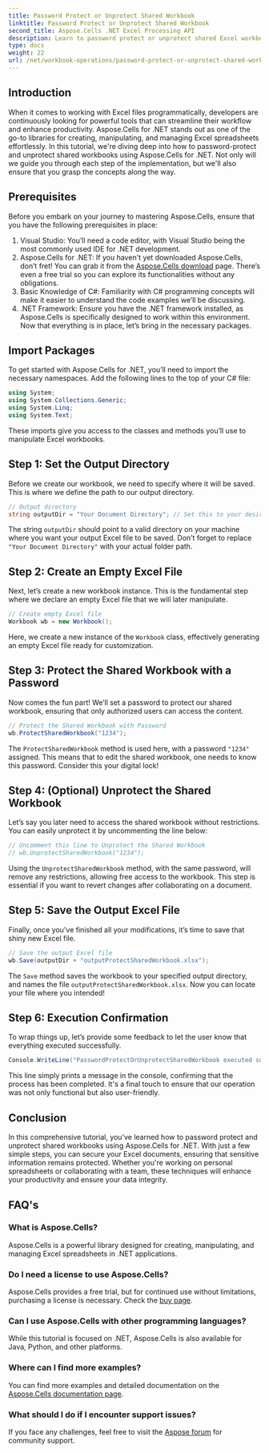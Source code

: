 ```yaml
---
title: Password Protect or Unprotect Shared Workbook
linktitle: Password Protect or Unprotect Shared Workbook
second_title: Aspose.Cells .NET Excel Processing API
description: Learn to password protect or unprotect shared Excel workbooks using Aspose.Cells for .NET with this step-by-step guide. Enhance your document security.
type: docs
weight: 22
url: /net/workbook-operations/password-protect-or-unprotect-shared-workbook/
---
```

## Introduction
When it comes to working with Excel files programmatically, developers are continuously looking for powerful tools that can streamline their workflow and enhance productivity. Aspose.Cells for .NET stands out as one of the go-to libraries for creating, manipulating, and managing Excel spreadsheets effortlessly. In this tutorial, we're diving deep into how to password-protect and unprotect shared workbooks using Aspose.Cells for .NET. Not only will we guide you through each step of the implementation, but we'll also ensure that you grasp the concepts along the way.
## Prerequisites
Before you embark on your journey to mastering Aspose.Cells, ensure that you have the following prerequisites in place:
1. Visual Studio: You’ll need a code editor, with Visual Studio being the most commonly used IDE for .NET development.
2. Aspose.Cells for .NET: If you haven't yet downloaded Aspose.Cells, don’t fret! You can grab it from the [Aspose.Cells download](https://releases.aspose.com/cells/net/) page. There’s even a free trial so you can explore its functionalities without any obligations.
3. Basic Knowledge of C#: Familiarity with C# programming concepts will make it easier to understand the code examples we’ll be discussing.
4. .NET Framework: Ensure you have the .NET framework installed, as Aspose.Cells is specifically designed to work within this environment.
Now that everything is in place, let’s bring in the necessary packages.
## Import Packages
To get started with Aspose.Cells for .NET, you’ll need to import the necessary namespaces. Add the following lines to the top of your C# file:
```csharp
using System;
using System.Collections.Generic;
using System.Linq;
using System.Text;
```
These imports give you access to the classes and methods you’ll use to manipulate Excel workbooks.
## Step 1: Set the Output Directory
Before we create our workbook, we need to specify where it will be saved. This is where we define the path to our output directory.
```csharp
// Output directory
string outputDir = "Your Document Directory"; // Set this to your desired output path
```
The string `outputDir` should point to a valid directory on your machine where you want your output Excel file to be saved. Don’t forget to replace `"Your Document Directory"` with your actual folder path.
## Step 2: Create an Empty Excel File
Next, let’s create a new workbook instance. This is the fundamental step where we declare an empty Excel file that we will later manipulate. 
```csharp
// Create empty Excel file
Workbook wb = new Workbook();
```
Here, we create a new instance of the `Workbook` class, effectively generating an empty Excel file ready for customization.
## Step 3: Protect the Shared Workbook with a Password
Now comes the fun part! We’ll set a password to protect our shared workbook, ensuring that only authorized users can access the content.
```csharp
// Protect the Shared Workbook with Password
wb.ProtectSharedWorkbook("1234");
```
The `ProtectSharedWorkbook` method is used here, with a password `"1234"` assigned. This means that to edit the shared workbook, one needs to know this password. Consider this your digital lock!
## Step 4: (Optional) Unprotect the Shared Workbook
Let’s say you later need to access the shared workbook without restrictions. You can easily unprotect it by uncommenting the line below:
```csharp
// Uncomment this line to Unprotect the Shared Workbook
// wb.UnprotectSharedWorkbook("1234");
```
Using the `UnprotectSharedWorkbook` method, with the same password, will remove any restrictions, allowing free access to the workbook. This step is essential if you want to revert changes after collaborating on a document.
## Step 5: Save the Output Excel File
Finally, once you've finished all your modifications, it’s time to save that shiny new Excel file.
```csharp
// Save the output Excel file
wb.Save(outputDir + "outputProtectSharedWorkbook.xlsx");
```
The `Save` method saves the workbook to your specified output directory, and names the file `outputProtectSharedWorkbook.xlsx`. Now you can locate your file where you intended!
## Step 6: Execution Confirmation
To wrap things up, let’s provide some feedback to let the user know that everything executed successfully.
```csharp
Console.WriteLine("PasswordProtectOrUnprotectSharedWorkbook executed successfully.\r\n");
```
This line simply prints a message in the console, confirming that the process has been completed. It's a final touch to ensure that our operation was not only functional but also user-friendly.
## Conclusion
In this comprehensive tutorial, you’ve learned how to password protect and unprotect shared workbooks using Aspose.Cells for .NET. With just a few simple steps, you can secure your Excel documents, ensuring that sensitive information remains protected. Whether you're working on personal spreadsheets or collaborating with a team, these techniques will enhance your productivity and ensure your data integrity.
## FAQ's
### What is Aspose.Cells?
Aspose.Cells is a powerful library designed for creating, manipulating, and managing Excel spreadsheets in .NET applications.
### Do I need a license to use Aspose.Cells?
Aspose.Cells provides a free trial, but for continued use without limitations, purchasing a license is necessary. Check the [buy page](https://purchase.aspose.com/buy).
### Can I use Aspose.Cells with other programming languages?
While this tutorial is focused on .NET, Aspose.Cells is also available for Java, Python, and other platforms.
### Where can I find more examples?
You can find more examples and detailed documentation on the [Aspose.Cells documentation page](https://reference.aspose.com/cells/net/).
### What should I do if I encounter support issues?
If you face any challenges, feel free to visit the [Aspose forum](https://forum.aspose.com/c/cells/9) for community support.